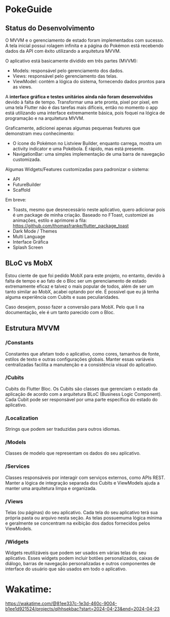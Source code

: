 # PokeGuide

## Status do Desenvolvimento

O MVVM e o gerenciamento de estado foram implementados com sucesso. A tela inicial possui rolagem infinita e a página do Pokémon está recebendo dados da API com êxito utilizando a arquitetura MVVM.

O aplicativo está basicamente dividido em três partes (MVVM):

- Models: responsável pelo gerenciamento dos dados.
- Views: responsável pelo gerenciamento das telas.
- ViewModel: contém a lógica do sistema, fornecendo dados prontos para as views.

A **interface gráfica e testes unitários ainda não foram desenvolvidos** devido à falta de tempo. Transformar uma arte pronta, pixel por pixel, em uma tela Flutter não é das tarefas mais difíceis, então no momento o app está utilizando uma interface extremamente básica, pois foquei na lógica de programação e na arquitetura MVVM.

Graficamente, adicionei apenas algumas pequenas features que demonstram meu conhecimento:
- O ícone do Pokémon no Listview Builder, enquanto carrega, mostra um activity indicator e uma Pokébola. É rápido, mas está presente.
- NavigationBar: uma simples implementação de uma barra de navegação customizada.

Algumas Widgets/Features customizadas para padronizar o sistema:

- API
- FutureBuilder
- Scaffold

Em breve:
- Toasts, mesmo que desnecessário neste aplicativo, quero adicionar pois é um package de minha criação. Baseado no FToast, customizei as animações, estilo e aprimorei a fila: https://github.com/thomasfranke/flutter_package_toast
- Dark Mode / Themes
- Multi Language
- Interface Gráfica
- Splash Screen

## BLoC vs MobX

Estou ciente de que foi pedido MobX para este projeto, no entanto, devido à falta de tempo e ao fato de o Bloc ser um gerenciamento de estado extremamente eficaz e talvez o mais popular de todos, além de ser um tanto similar ao MobX, acabei optando por ele. É possível que eu já tenha alguma experiência com Cubits e suas peculiaridades.

Caso desejem, posso fazer a conversão para MobX. Pelo que li na documentação, ele é um tanto parecido com o Bloc.

## Estrutura MVVM

### /Constants
Constantes que afetam todo o aplicativo, como cores, tamanhos de fonte, estilos de texto e outras configurações globais. Manter essas variáveis centralizadas facilita a manutenção e a consistência visual do aplicativo.

### /Cubits
Cubits do Flutter Bloc. Os Cubits são classes que gerenciam o estado da aplicação de acordo com a arquitetura BLoC (Business Logic Component). Cada Cubit pode ser responsável por uma parte específica do estado do aplicativo.

### /Localization
Strings que podem ser traduzidas para outros idiomas.

### /Models
Classes de modelo que representam os dados do seu aplicativo.

### /Services
Classes responsáveis por interagir com serviços externos, como APIs REST. Manter a lógica de integração separada dos Cubits e ViewModels ajuda a manter uma arquitetura limpa e organizada.

### /Views
Telas (ou páginas) do seu aplicativo. Cada tela do seu aplicativo terá sua própria pasta ou arquivo nesta seção. As telas possuemuma lógica mínima e geralmente se concentram na exibição dos dados fornecidos pelos ViewModels.

### /Widgets
Widgets reutilizáveis que podem ser usados em várias telas do seu aplicativo. Esses widgets podem incluir botões personalizados, caixas de diálogo, barras de navegação personalizadas e outros componentes de interface do usuário que são usados em todo o aplicativo.

# Wakatime:
https://wakatime.com/@81ee337c-1e3d-460c-9004-b1ee1d921524/projects/qlhhsekbac?start=2024-04-23&end=2024-04-23